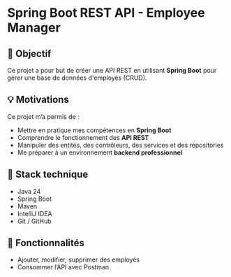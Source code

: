 # Spring Boot REST API - Employee Manager

## 🎯 Objectif
Ce projet a pour but de créer une API REST en utilisant **Spring Boot** pour gérer une base de données d'employés (CRUD).

## 💡 Motivations
Ce projet m’a permis de :
- Mettre en pratique mes compétences en **Spring Boot**
- Comprendre le fonctionnement des **API REST**
- Manipuler des entités, des contrôleurs, des services et des repositories
- Me préparer à un environnement **backend professionnel**

## 🔧 Stack technique
- Java 24
- Spring Boot
- Maven
- IntelliJ IDEA
- Git / GitHub

## 🧪 Fonctionnalités
- Ajouter, modifier, supprimer des employés
- Consommer l’API avec Postman
